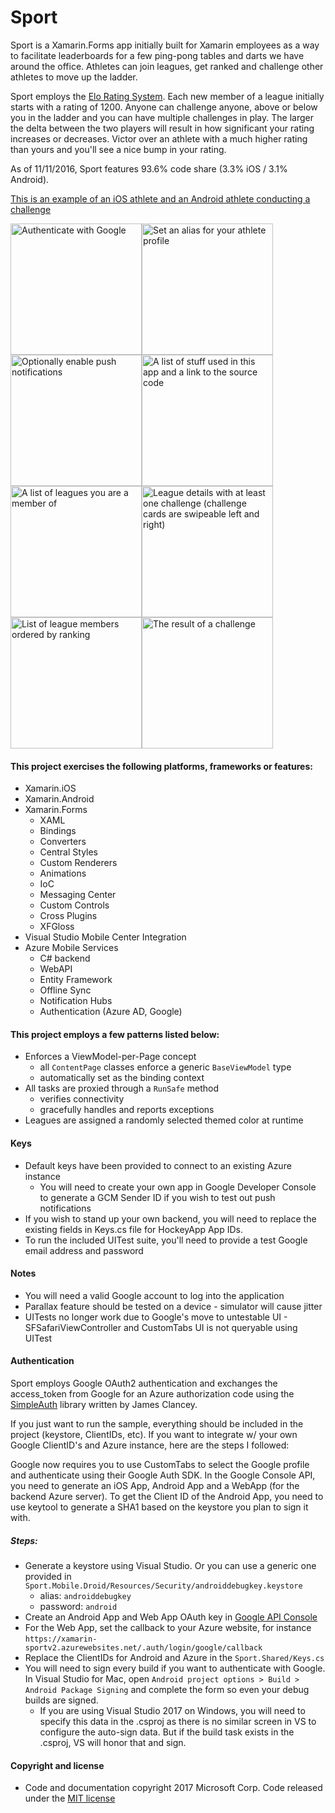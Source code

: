 # Sport

Sport is a Xamarin.Forms app initially built for Xamarin employees as a way to facilitate leaderboards for a few ping-pong tables and darts we have around the office. Athletes can join leagues, get ranked and challenge other athletes to move up the ladder.

Sport employs the [Elo Rating System](https://en.wikipedia.org/wiki/Elo_rating_system). Each new member of a league initially starts with a rating of 1200. Anyone can challenge anyone, above or below you in the ladder and you can have multiple challenges in play. The larger the delta between the two players will result in how significant your rating increases or decreases. Victor over an athlete with a much higher rating than yours and you'll see a nice bump in your rating.

As of 11/11/2016, Sport features 93.6% code share (3.3% iOS / 3.1% Android).

[This is an example of an iOS athlete and an Android athlete conducting a challenge](https://www.youtube.com/watch?v=GmdvxDVluRA)

<img src="https://raw.githubusercontent.com/xamarin/Sport/master/Resources/Screenshots/welcome_auth.png" alt="Authenticate with Google" Width="210" /><img src="https://raw.githubusercontent.com/xamarin/Sport/master/Resources/Screenshots/welcome_alias.png" alt="Set an alias for your athlete profile" Width="210" /><img src="https://raw.githubusercontent.com/xamarin/Sport/master/Resources/Screenshots/welcome_push.png" alt="Optionally enable push notifications" Width="210" /><img src="https://raw.githubusercontent.com/xamarin/Sport/master/Resources/Screenshots/about.png" alt="A list of stuff used in this app and a link to the source code" Width="210" /><img src="https://raw.githubusercontent.com/xamarin/Sport/master/Resources/Screenshots/league_list.png" alt="A list of leagues you are a member of" Width="210" /><img src="https://raw.githubusercontent.com/xamarin/Sport/master/Resources/Screenshots/league_details.png" alt="League details with at least one challenge (challenge cards are swipeable left and right)" Width="210" /><img src="https://raw.githubusercontent.com/xamarin/Sport/master/Resources/Screenshots/leaderboard.png" alt="List of league members ordered by ranking" Width="210" /><img src="https://raw.githubusercontent.com/xamarin/Sport/master/Resources/Screenshots/challenge_result.png" alt="The result of a challenge" Width="210" />


#### This project exercises the following platforms, frameworks or features:
* Xamarin.iOS
* Xamarin.Android
* Xamarin.Forms
  * XAML
  * Bindings
  * Converters
  * Central Styles
  * Custom Renderers
  * Animations
  * IoC
  * Messaging Center
  * Custom Controls
  * Cross Plugins
  * XFGloss
* Visual Studio Mobile Center Integration
* Azure Mobile Services
  * C# backend
  * WebAPI
  * Entity Framework
  * Offline Sync
  * Notification Hubs
  * Authentication (Azure AD, Google)


#### This project employs a few patterns listed below:
* Enforces a ViewModel-per-Page concept
  * all `ContentPage` classes enforce a generic `BaseViewModel` type
  * automatically set as the binding context
* All tasks are proxied through a `RunSafe` method
  * verifies connectivity
  * gracefully handles and reports exceptions
* Leagues are assigned a randomly selected themed color at runtime


#### Keys
* Default keys have been provided to connect to an existing Azure instance
  * You will need to create your own app in Google Developer Console to generate a GCM Sender ID if you wish to test out push notifications
* If you wish to stand up your own backend, you will need to replace the existing fields in Keys.cs file for HockeyApp App IDs.
* To run the included UITest suite, you'll need to provide a test Google email address and password


#### Notes
* You will need a valid Google account to log into the application
* Parallax feature should be tested on a device - simulator will cause jitter
* UITests no longer work due to Google's move to untestable UI - SFSafariViewController and CustomTabs UI is not queryable using UITest

#### Authentication
Sport employs Google OAuth2 authentication and exchanges the access_token from Google for an Azure authorization code using the [SimpleAuth](https://github.com/Clancey/SimpleAuth) library written by James Clancey.

If you just want to run the sample, everything should be included in the project (keystore, ClientIDs, etc). If you want to integrate w/ your own Google ClientID's and Azure instance, here are the steps I followed:

Google now requires you to use CustomTabs to select the Google profile and authenticate using their Google Auth SDK. In the Google Console API, you need to generate an iOS App, Android App and a WebApp (for the backend Azure server). To get the Client ID of the Android App, you need to use keytool to generate a SHA1 based on the keystore you plan to sign it with.

##### Steps:
* Generate a keystore using Visual Studio. Or you can use a generic one provided in `Sport.Mobile.Droid/Resources/Security/androiddebugkey.keystore`
  * alias: `androiddebugkey`
  * password: `android`
* Create an Android App and Web App OAuth key in [Google API Console](https://console.developers.google.com/apis/credentials)
* For the Web App, set the callback to your Azure website, for instance `https://xamarin-sportv2.azurewebsites.net/.auth/login/google/callback`
* Replace the ClientIDs for Android and Azure in the `Sport.Shared/Keys.cs`
* You will need to sign every build if you want to authenticate with Google. In Visual Studio for Mac, open `Android project options > Build > Android Package Signing` and complete the form so even your debug builds are signed.
  * If you are using Visual Studio 2017 on Windows, you will need to specify this data in the .csproj as there is no similar screen in VS to configure the auto-sign data. But if the build task exists in the .csproj, VS will honor that and sign.

#### Copyright and license
* Code and documentation copyright 2017 Microsoft Corp. Code released under the [MIT license](https://opensource.org/licenses/MIT)
